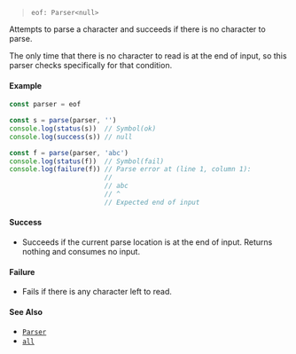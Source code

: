 <!--
 Copyright (c) 2020 Thomas J. Otterson
 
 This software is released under the MIT License.
 https://opensource.org/licenses/MIT
-->

> `eof: Parser<null>`

Attempts to parse a character and succeeds if there is no character to parse.

The only time that there is no character to read is at the end of input, so this parser checks specifically for that condition.

#### Example

```javascript
const parser = eof

const s = parse(parser, '')
console.log(status(s))  // Symbol(ok)
console.log(success(s)) // null

const f = parse(parser, 'abc')
console.log(status(f))  // Symbol(fail)
console.log(failure(f)) // Parse error at (line 1, column 1):
                        //
                        // abc
                        // ^
                        // Expected end of input
```

#### Success

* Succeeds if the current parse location is at the end of input. Returns nothing and consumes no input.

#### Failure

* Fails if there is any character left to read.

#### See Also

* [`Parser`](../types/parser.md)
* [`all`](all.md)